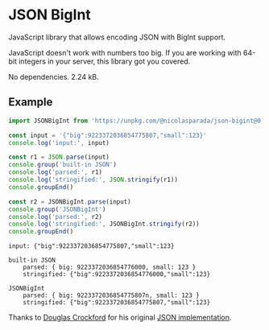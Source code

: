 # JSON BigInt

JavaScript library that allows encoding JSON with BigInt support.

JavaScript doesn't work with numbers too big. If you are working with 64-bit integers in your server, this library got you covered.

No dependencies. 2.24 kB.

## Example

```js
import JSONBigInt from 'https://unpkg.com/@nicolasparada/json-bigint@0.2.0/json-bigint.js'

const input = '{"big":9223372036854775807,"small":123}'
console.log('input:', input)

const r1 = JSON.parse(input)
console.group('built-in JSON')
console.log('parsed:', r1)
console.log('stringified:', JSON.stringify(r1))
console.groupEnd()

const r2 = JSONBigInt.parse(input)
console.group('JSONBigInt')
console.log('parsed:', r2)
console.log('stringified:', JSONBigInt.stringify(r2))
console.groupEnd()
```

```
input: {"big":9223372036854775807,"small":123}

built-in JSON
    parsed: { big: 9223372036854776000, small: 123 }
    stringified: {"big":9223372036854776000,"small":123}

JSONBigInt
    parsed: { big: 9223372036854775807n, small: 123 }
    stringified: {"big":9223372036854775807,"small":123}
```

Thanks to [Douglas Crockford](https://github.com/douglascrockford) for his original [JSON implementation](https://github.com/douglascrockford/JSON-js).
